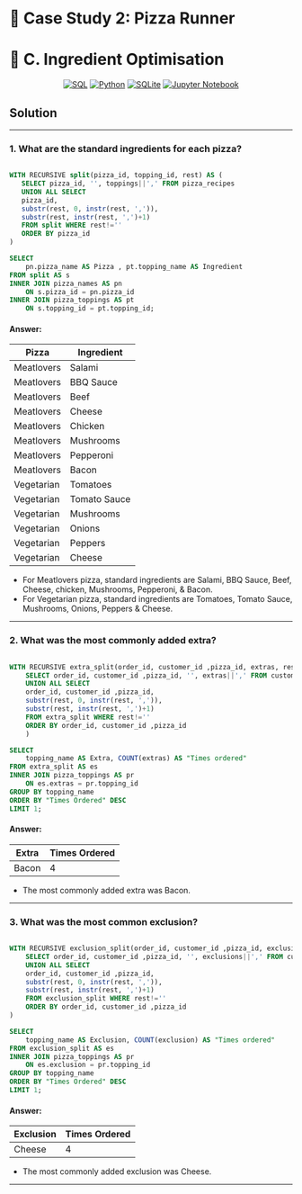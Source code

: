 # 🍜 Case Study 2: Pizza Runner

# 🍝 C. Ingredient Optimisation

<p align="center">
    <a href="#"><img alt="SQL" src="https://custom-icon-badges.demolab.com/badge/SQL-025E8C.svg?logo=database&logoColor=white"></a>
    <a href="#"><img alt="Python" src="https://img.shields.io/badge/Python-FFD43B?style=for-the-badge&logo=python&logoColor=blue"></a>
    <a href="#"><img alt="SQLite" src="https://img.shields.io/badge/SQLite-07405E?style=for-the-badge&logo=sqlite&logoColor=white"></a>
    <a href="#"><img alt="Jupyter Notebook" src="https://img.shields.io/badge/Jupyter-F37626.svg?&style=for-the-badge&logo=Jupyter&logoColor=white"></a>
</p>

## Solution

***

### 1. What are the standard ingredients for each pizza?

````sql

WITH RECURSIVE split(pizza_id, topping_id, rest) AS (
   SELECT pizza_id, '', toppings||',' FROM pizza_recipes
   UNION ALL SELECT
   pizza_id,
   substr(rest, 0, instr(rest, ',')),
   substr(rest, instr(rest, ',')+1)
   FROM split WHERE rest!=''
   ORDER BY pizza_id
)

SELECT 
    pn.pizza_name AS Pizza , pt.topping_name AS Ingredient
FROM split AS s
INNER JOIN pizza_names AS pn
    ON s.pizza_id = pn.pizza_id
INNER JOIN pizza_toppings AS pt
    ON s.topping_id = pt.topping_id;

````

#### Answer:

|    Pizza   | Ingredient |
| ---------- | ---------- |
| Meatlovers |   Salami   |   
| Meatlovers |  BBQ Sauce |  
| Meatlovers |    Beef    |  
| Meatlovers |   Cheese   |       
| Meatlovers |   Chicken  |  
| Meatlovers | Mushrooms  |  
| Meatlovers |  Pepperoni |  
| Meatlovers |    Bacon   |  
| Vegetarian |  Tomatoes  |     
| Vegetarian |Tomato Sauce|
| Vegetarian |  Mushrooms |
| Vegetarian |   Onions   |
| Vegetarian |  Peppers   |
| Vegetarian |   Cheese   |

- For Meatlovers pizza, standard ingredients are Salami, BBQ Sauce, Beef, Cheese, chicken, Mushrooms, Pepperoni, & Bacon.
- For Vegetarian pizza, standard ingredients are Tomatoes, Tomato Sauce, Mushrooms, Onions, Peppers & Cheese.

***

### 2. What was the most commonly added extra?

````sql

WITH RECURSIVE extra_split(order_id, customer_id ,pizza_id, extras, rest) AS (
    SELECT order_id, customer_id ,pizza_id, '', extras||',' FROM customer_orders
    UNION ALL SELECT
    order_id, customer_id ,pizza_id,
    substr(rest, 0, instr(rest, ',')),
    substr(rest, instr(rest, ',')+1)
    FROM extra_split WHERE rest!=''
    ORDER BY order_id, customer_id ,pizza_id
    )

SELECT 
    topping_name AS Extra, COUNT(extras) AS "Times ordered"
FROM extra_split AS es
INNER JOIN pizza_toppings AS pr
    ON es.extras = pr.topping_id
GROUP BY topping_name
ORDER BY "Times Ordered" DESC
LIMIT 1;


````

#### Answer:

|  Extra  | Times Ordered |
| ------- | ------------- |
|  Bacon  |        4      |


- The most commonly added extra was Bacon.

***

### 3. What was the most common exclusion?

````sql

WITH RECURSIVE exclusion_split(order_id, customer_id ,pizza_id, exclusion, rest) AS (
    SELECT order_id, customer_id ,pizza_id, '', exclusions||',' FROM customer_orders
    UNION ALL SELECT
    order_id, customer_id ,pizza_id,
    substr(rest, 0, instr(rest, ',')),
    substr(rest, instr(rest, ',')+1)
    FROM exclusion_split WHERE rest!=''
    ORDER BY order_id, customer_id ,pizza_id
)

SELECT 
    topping_name AS Exclusion, COUNT(exclusion) AS "Times ordered"
FROM exclusion_split AS es
INNER JOIN pizza_toppings AS pr
    ON es.exclusion = pr.topping_id
GROUP BY topping_name
ORDER BY "Times Ordered" DESC
LIMIT 1;

````

#### Answer:

| Exclusion | Times Ordered |
| --------- | ------------- |
|   Cheese  |        4      |


- The most commonly added exclusion was Cheese.

***

